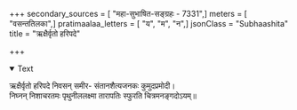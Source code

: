 +++
secondary_sources = [ "महा-सुभाषित-सङ्ग्रहः - 7331",]
meters = [ "वसन्ततिलका",]
pratimaalaa_letters = [ "य", "म", "न",]
jsonClass = "Subhaashita"
title = "ऋक्षैर्वृतो हरिपदे"

+++

<details open><summary>Text</summary>

ऋक्षैर्वृतो हरिपदे निवसन् समीर- संतानशैत्यजनकः कुमुदप्रमोदी।  
निघ्नन् निशाचरतमः पृथुनीललक्ष्मा तारापतिः स्फुरति चित्रमनङ्गदोऽयम्॥
</details>
